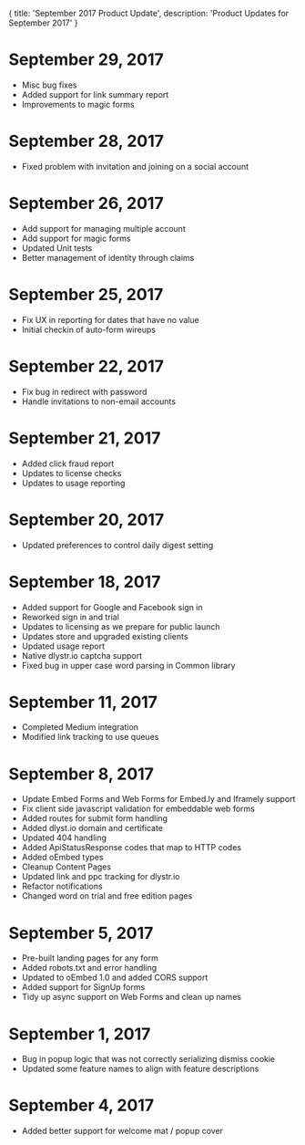 {
	title: 'September 2017 Product Update',
	description: 'Product Updates for September 2017'
}
# September 29, 2017
* Misc bug fixes
* Added support for link summary report
* Improvements to magic forms

# September 28, 2017
* Fixed problem with invitation and joining on a social account

# September 26, 2017
* Add support for managing multiple account
* Add support for magic forms
* Updated Unit tests
* Better management of identity through claims

# September 25, 2017
* Fix UX in reporting for dates that have no value
* Initial checkin of auto-form wireups

# September 22, 2017
* Fix bug in redirect with password
* Handle invitations to non-email accounts

# September 21, 2017
* Added click fraud report
* Updates to license checks
* Updates to usage reporting

# September 20, 2017
* Updated preferences to control daily digest setting

# September 18, 2017
* Added support for Google and Facebook sign in
* Reworked sign in and trial
* Updates to licensing as we prepare for public launch
* Updates store and upgraded existing clients
* Updated usage report
* Native dlystr.io captcha support
* Fixed bug in upper case word parsing in Common library

# September 11, 2017
* Completed Medium integration
* Modified link tracking to use queues

# September 8, 2017
* Update Embed Forms and Web Forms for Embed.ly and Iframely support
* Fix client side javascript validation for embeddable web forms
* Added routes for submit form handling
* Added dlyst.io domain and certificate
* Updated 404 handling
* Added ApiStatusResponse codes that map to HTTP codes
* Added oEmbed types
* Cleanup Content Pages
* Updated link and ppc tracking for dlystr.io
* Refactor notifications
* Changed word on trial and free edition pages

# September 5, 2017
* Pre-built landing pages for any form
* Added robots.txt and error handling
* Updated to oEmbed 1.0 and added CORS support
* Added support for SignUp forms
* Tidy up async support on Web Forms and clean up names

# September 1, 2017
* Bug in popup logic that was not correctly serializing dismiss cookie
* Updated some feature names to align with feature descriptions

# September 4, 2017
* Added better support for welcome mat / popup cover